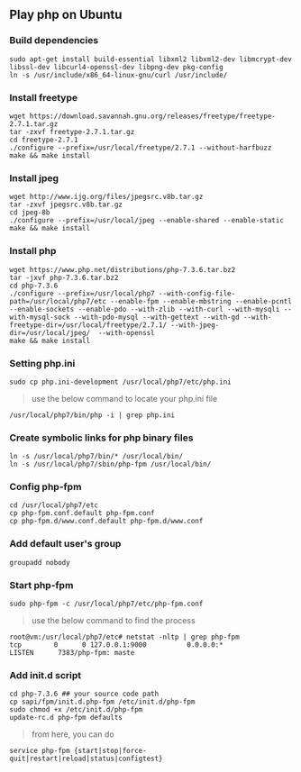 ## Play php on Ubuntu
### Build dependencies

    sudo apt-get install build-essential libxml2 libxml2-dev libmcrypt-dev libssl-dev libcurl4-openssl-dev libpng-dev pkg-config  
    ln -s /usr/include/x86_64-linux-gnu/curl /usr/include/  

### Install freetype

    wget https://download.savannah.gnu.org/releases/freetype/freetype-2.7.1.tar.gz
    tar -zxvf freetype-2.7.1.tar.gz
    cd freetype-2.7.1
    ./configure --prefix=/usr/local/freetype/2.7.1 --without-harfbuzz
    make && make install

### Install jpeg

    wget http://www.ijg.org/files/jpegsrc.v8b.tar.gz
    tar -zxvf jpegsrc.v8b.tar.gz 
    cd jpeg-8b
    ./configure --prefix=/usr/local/jpeg --enable-shared --enable-static 
    make && make install

### Install php 

    wget https://www.php.net/distributions/php-7.3.6.tar.bz2
    tar -jxvf php-7.3.6.tar.bz2
    cd php-7.3.6
    ./configure --prefix=/usr/local/php7 --with-config-file-path=/usr/local/php7/etc --enable-fpm --enable-mbstring --enable-pcntl  --enable-sockets --enable-pdo --with-zlib --with-curl --with-mysqli --with-mysql-sock --with-pdo-mysql --with-gettext --with-gd --with-freetype-dir=/usr/local/freetype/2.7.1/ --with-jpeg-dir=/usr/local/jpeg/  --with-openssl
    make && make install

### Setting php.ini

    sudo cp php.ini-development /usr/local/php7/etc/php.ini

> use the below command to locate your php.ini file  

    /usr/local/php7/bin/php -i | grep php.ini

### Create symbolic links for php binary files

    ln -s /usr/local/php7/bin/* /usr/local/bin/
    ln -s /usr/local/php7/sbin/php-fpm /usr/local/bin/

### Config php-fpm 

    cd /usr/local/php7/etc  
    cp php-fpm.conf.default php-fpm.conf  
    cp php-fpm.d/www.conf.default php-fpm.d/www.conf  

### Add default user's group

    groupadd nobody 

### Start php-fpm
    
    sudo php-fpm -c /usr/local/php7/etc/php-fpm.conf

> use the below command to find the process 

    root@vm:/usr/local/php7/etc# netstat -nltp | grep php-fpm
    tcp        0      0 127.0.0.1:9000          0.0.0.0:*               LISTEN      7383/php-fpm: maste 

### Add init.d script

    cd php-7.3.6 ## your source code path
    cp sapi/fpm/init.d.php-fpm /etc/init.d/php-fpm
    sudo chmod +x /etc/init.d/php-fpm
    update-rc.d php-fpm defaults
    
> from here, you can do
  
    service php-fpm {start|stop|force-quit|restart|reload|status|configtest}


